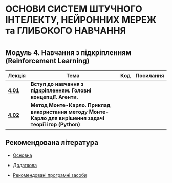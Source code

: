 <p align="center"><h1>ОСНОВИ СИСТЕМ ШТУЧНОГО ІНТЕЛЕКТУ, НЕЙРОННИХ МЕРЕЖ та ГЛИБОКОГО НАВЧАННЯ<h1></p>

<h2>Модуль 4. Навчання з підкріпленням (Reinforcement Learning) </h2>

| Лекція                                                | Тема                                                         | Код  | Посилання |
| ----------------------------------------------------- | ------------------------------------------------------------ | ---- | --------- |
| **[4.01](/Mod_04_/04_01_Reinforc/Lec_04_01_git.pdf)** | **Вступ до навчання з підкріпленням. Головні концепції. Агенти.** |      |           |
| **[4.02](/Mod_04_/04_02_Reinforc/Lec_04_02_git.pdf)** | **Метод Монте-Карло. Приклад використання методу Монте-Карло для вирішення задачі теорії ігор (Python)** |      |           |





<p align="center"><h2> Рекомендована література </h2></p>

- [Основна](ADDONS/Lit_Main.md)

- [Додаткова](ADDONS/Lit_Add.md)

- [Рекомендовані програмні засоби](ADDONS/Prog_Sys.md)
